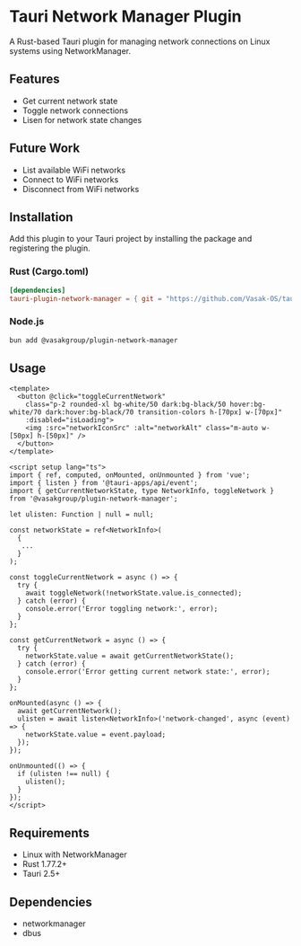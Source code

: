 # Tauri Network Manager Plugin

A Rust-based Tauri plugin for managing network connections on Linux systems using NetworkManager.

## Features

- Get current network state
- Toggle network connections
- Lisen for network state changes

## Future Work

- List available WiFi networks
- Connect to WiFi networks
- Disconnect from WiFi networks

## Installation

Add this plugin to your Tauri project by installing the package and registering the plugin.

### Rust (Cargo.toml)

```toml
[dependencies]
tauri-plugin-network-manager = { git = "https://github.com/Vasak-OS/tauri-plugin-network-manager" }
```

### Node.js

```bash
bun add @vasakgroup/plugin-network-manager  
```

## Usage

```vue
<template>
  <button @click="toggleCurrentNetwork"
    class="p-2 rounded-xl bg-white/50 dark:bg-black/50 hover:bg-white/70 dark:hover:bg-black/70 transition-colors h-[70px] w-[70px]"
    :disabled="isLoading">
    <img :src="networkIconSrc" :alt="networkAlt" class="m-auto w-[50px] h-[50px]" />
  </button>
</template>

<script setup lang="ts">
import { ref, computed, onMounted, onUnmounted } from 'vue';
import { listen } from '@tauri-apps/api/event';
import { getCurrentNetworkState, type NetworkInfo, toggleNetwork } from '@vasakgroup/plugin-network-manager';

let ulisten: Function | null = null;

const networkState = ref<NetworkInfo>(
  {
   ...
  }
);

const toggleCurrentNetwork = async () => {
  try {
    await toggleNetwork(!networkState.value.is_connected);
  } catch (error) {
    console.error('Error toggling network:', error);
  }
};

const getCurrentNetwork = async () => {
  try {
    networkState.value = await getCurrentNetworkState();
  } catch (error) {
    console.error('Error getting current network state:', error);
  }
};

onMounted(async () => {
  await getCurrentNetwork();
  ulisten = await listen<NetworkInfo>('network-changed', async (event) => {
    networkState.value = event.payload;
  });
});

onUnmounted(() => {
  if (ulisten !== null) {
    ulisten();
  }
});
</script>
```

## Requirements

- Linux with NetworkManager
- Rust 1.77.2+
- Tauri 2.5+

## Dependencies

- networkmanager
- dbus
